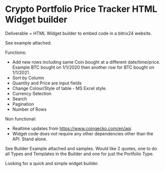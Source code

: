 # Crypto Portfolio Price Tracker HTML Widget builder

Deliverable = HTML Widget builder to embed code in a bitrix24 website.

See example attached.

Functions:

- Add new rows including same Coin bought at a different date/time/price. Example BTC bought on 1/1/2020 then another row for BTC bought on 1/1/2021.
- Sort by Column
- Quantity and Price are input fields
- Change Colour/Style of table - MS Excel style.
- Currency Selection
- Search
- Pagination
- Number of Rows

Non functional:

- Realtime updates from https://www.coingecko.com/en/api
- Widget code does not require any other dependencies other than the API. Stand alone.

See Builder Example attached and samples. Would like 2 quotes, one to do all Types and Templates in the Builder and one for just the Portfolio Type.

Looking for a quick and simple widget builder.